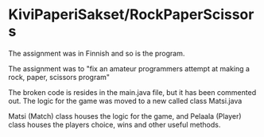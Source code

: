 # KiviPaperiSakset/RockPaperScissors

The assignment was in Finnish and so is the program. 

The assignment was to "fix an amateur programmers attempt at making a rock, paper, scissors program"

The broken code is resides in the main.java file, but it has been commented out. The logic for the game was moved to a new called class Matsi.java

Matsi (Match) class houses the logic for the game, and Pelaala (Player) class houses the players choice, wins and other useful methods.
